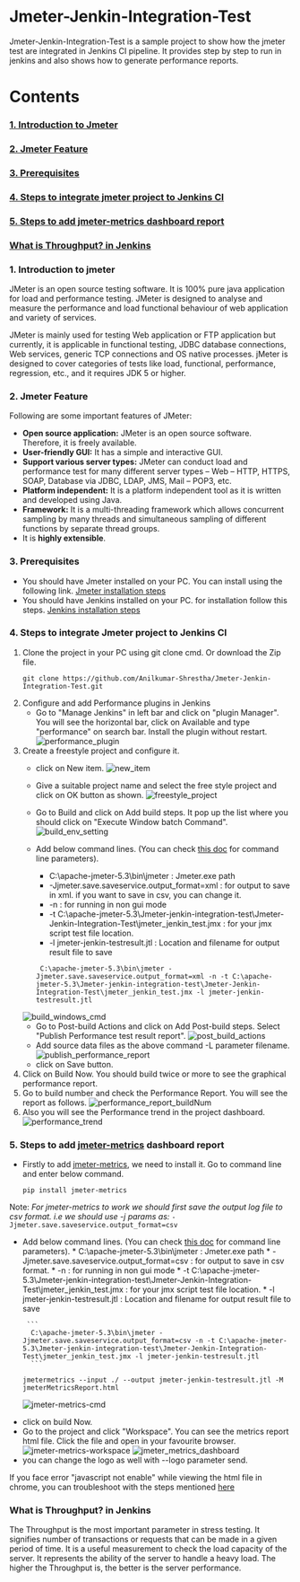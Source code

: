 # Jmeter-Jenkin-Integration-Test
Jmeter-Jenkin-Integration-Test is a sample project to show how the jmeter test are integrated in Jenkins CI pipeline. 
It provides step by step to run in jenkins and also shows how to generate performance reports.

# Contents
### [1. Introduction to Jmeter](#intro)
### [2. Jmeter Feature](#feature)
### [3. Prerequisites](#prerequisites)
### [4. Steps to integrate jmeter project to Jenkins CI](#jemter-jenkin-steps)
### [5. Steps to add jmeter-metrics dashboard report](#jemter-metrics-steps)
### [What is Throughput? in Jenkins](#throughput)

### 1. Introduction to jmeter <a name="intro"></a>
JMeter is an open source testing software. It is 100% pure java application for load and performance testing. JMeter is designed to analyse and measure the performance and load functional behaviour of web application and variety of services.

JMeter is mainly used for testing Web application or FTP application but currently, it is applicable in functional testing, JDBC database connections, Web services, generic TCP connections and OS native processes. jMeter is designed to cover categories of tests like load, functional, performance, regression, etc., and it requires JDK 5 or higher.

### 2. Jmeter Feature <a name="feature"></a>
Following are some important features of JMeter:

* **Open source application:** JMeter is an open source software. Therefore, it is freely available.
* **User-friendly GUI:** It has a simple and interactive GUI.
* **Support various server types:** JMeter can conduct load and performance test for many different server types – Web – HTTP, HTTPS, SOAP, Database via JDBC, LDAP, JMS, Mail – POP3, etc.
* **Platform independent:** It is a platform independent tool as it is written and developed using Java.
* **Framework:** It is a multi-threading framework which allows concurrent sampling by many threads and simultaneous sampling of different functions by separate thread groups.
* It is **highly extensible**.

### 3. Prerequisites <a name="prerequisites"></a>
* You should have Jmeter installed on your PC. You can install using the following link. [Jmeter installation steps](https://www.guru99.com/guide-to-install-jmeter.html)
* You should have Jenkins installed on your PC. for installation follow this steps. [Jenkins installation steps](https://dzone.com/articles/how-to-install-jenkins-on-windows)

### 4. Steps to integrate Jmeter project to Jenkins CI <a name="jemter-jenkin-steps"></a>

1. Clone the project in your PC using git clone cmd. Or download the Zip file.
    ```
    git clone https://github.com/Anilkumar-Shrestha/Jmeter-Jenkin-Integration-Test.git
    ```
2. Configure and add Performance plugins in Jenkins
    * Go to "Manage Jenkins" in left bar and click on "plugin Manager". You will see the horizontal bar, click on Available and type "performance" on search bar. Install the plugin without restart.
    ![performance_plugin](./ss/performance_plugin.jpg)
3. Create a freestyle project and configure it.
    * click on New item.
    ![new_item](./ss/new_item.jpg)
    * Give a suitable project name and select the free style project and click on OK button as shown.
    ![freestyle_project](./ss/freestyle_project.jpg)
    * Go to Build and click on Add build steps. It pop up the list where you should click on "Execute Window batch Command".
    ![build_env_setting](./ss/build_env_setting.jpg)
    * Add below command lines. (You can check [this doc](https://jmeter.apache.org/usermanual/get-started.html#running) for command line parameters).
        *   C:\apache-jmeter-5.3\bin\jmeter : Jmeter.exe path
        *   -Jjmeter.save.saveservice.output_format=xml : for output to save in xml. if you want to save in csv, you can change it.
        *   -n : for running in non gui mode
        *   -t C:\apache-jmeter-5.3\Jmeter-jenkin-integration-test\Jmeter-Jenkin-Integration-Test\jmeter_jenkin_test.jmx : for your jmx script test file location.
        *   -l jmeter-jenkin-testresult.jtl : Location and filename for output result file to save
       
       ```
        C:\apache-jmeter-5.3\bin\jmeter -Jjmeter.save.saveservice.output_format=xml -n -t C:\apache-jmeter-5.3\Jmeter-jenkin-integration-test\Jmeter-Jenkin-Integration-Test\jmeter_jenkin_test.jmx -l jmeter-jenkin-testresult.jtl
        ```
    ![build_windows_cmd](./ss/build_windows_cmd.jpg)
    * Go to Post-build Actions and click on Add Post-build steps. Select "Publish Performance test result report".
    ![post_build_actions](./ss/post_build_actions.jpg)
    * Add source data files as the above command -L parameter filename.
    ![publish_performance_report](./ss/publish_performance_report.jpg)
    * click on Save button.
4. Click on Build Now. You should build twice or more to see the graphical performance report.
5. Go to build number and check the Performance Report. You will see the report as follows.
    ![performance_report_buildNum](./ss/performance_report_buildNum.jpg)
6. Also you will see the Performance trend in the project dashboard.
    ![performance_trend](./ss/performance_trend.jpg)

### 5. Steps to add [jmeter-metrics](https://github.com/adiralashiva8/jmeter-metrics) dashboard report<a name="jemter-metrics-steps"></a> 
 - Firstly to add [jmeter-metrics](https://github.com/adiralashiva8/jmeter-metrics), we need to install it. Go to command line and enter below command.
    ```
    pip install jmeter-metrics
    ```
  
Note: *For jmeter-metrics to work we should first save the output log file to csv format. i.e we should use -j params as:*
     ```
        -Jjmeter.save.saveservice.output_format=csv
     ```
* Add below command lines. (You can check [this doc](https://jmeter.apache.org/usermanual/get-started.html#running) for command line parameters).
        *   C:\apache-jmeter-5.3\bin\jmeter : Jmeter.exe path
        *   -Jjmeter.save.saveservice.output_format=csv : for output to save in csv format.
        *   -n : for running in non gui mode
        *   -t C:\apache-jmeter-5.3\Jmeter-jenkin-integration-test\Jmeter-Jenkin-Integration-Test\jmeter_jenkin_test.jmx : for your jmx script test file location.
        *   -l jmeter-jenkin-testresult.jtl : Location and filename for output result file to save
       
       ```
        C:\apache-jmeter-5.3\bin\jmeter -Jjmeter.save.saveservice.output_format=csv -n -t C:\apache-jmeter-5.3\Jmeter-jenkin-integration-test\Jmeter-Jenkin-Integration-Test\jmeter_jenkin_test.jmx -l jmeter-jenkin-testresult.jtl
        ```

    ```
    jmetermetrics --input ./ --output jmeter-jenkin-testresult.jtl -M jmeterMetricsReport.html
    ```
  ![jmeter-metrics-cmd](./ss/jmeter-metrics-cmd.jpg)
- click on build Now.
- Go to the project and click "Workspace". You can see the metrics report html file. Click the file and open in your favourite browser.
    ![jmeter-metrics-workspace](./ss/jmeter-metrics-workspace.jpg)
    ![jmeter_metrics_dashboard](./ss/jmeter_metrics_dashboard.jpg)
- you can change the logo as well with --logo parameter send.

If you face error "javascript not enable" while viewing the html file in chrome, you can troubleshoot with the steps mentioned [here](https://github.com/Anilkumar-Shrestha/robotframework-jenkins-run#Troubleshoot_viewreport)

### What is Throughput? in Jenkins <a name="throughput"></a>
The Throughput is the most important parameter in stress testing. It signifies number of transactions or requests that can be made in a given period of time. It is a useful measurement to check the load capacity of the server. It represents the ability of the server to handle a heavy load.  The higher the Throughput is, the better is the server performance.

